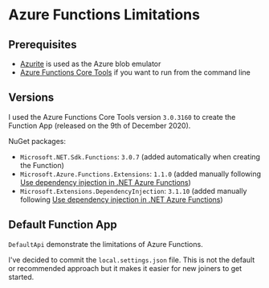 # Azure Functions Limitations

## Prerequisites

- [Azurite][azurite] is used as the Azure blob emulator
- [Azure Functions Core Tools][azure-functions-core-tools] if you want to run from the command line

## Versions

I used the Azure Functions Core Tools version `3.0.3160` to create the Function App (released on the 9th of December 2020).

NuGet packages:

- `Microsoft.NET.Sdk.Functions`: `3.0.7` (added automatically when creating the Function)
- `Microsoft.Azure.Functions.Extensions`: `1.1.0` (added manually following [Use dependency injection in .NET Azure Functions][dependency-injection])
- `Microsoft.Extensions.DependencyInjection`: `3.1.10` (added manually following [Use dependency injection in .NET Azure Functions][dependency-injection])

## Default Function App

`DefaultApi` demonstrate the limitations of Azure Functions.

I've decided to commit the `local.settings.json` file. This is not the default or recommended approach but it makes it easier for new joiners to get started.

[azurite]: https://docs.microsoft.com/en-us/azure/storage/common/storage-use-azurite
[azure-functions-core-tools]: https://github.com/Azure/azure-functions-core-tools
[dependency-injection]: https://docs.microsoft.com/en-us/azure/azure-functions/functions-dotnet-dependency-injection
